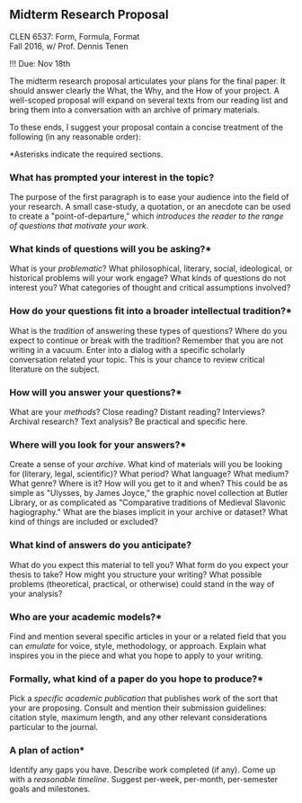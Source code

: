 ## Midterm Research Proposal
CLEN 6537: Form, Formula, Format  
Fall 2016, w/ Prof. Dennis Tenen  

!!! Due: Nov 18th  

The midterm research proposal articulates your plans for the final paper. It
should answer clearly the What, the Why, and the How of your project. A
well-scoped proposal will expand on several texts from our reading list and
bring them into a conversation with an archive of primary materials.

To these ends, I suggest your proposal contain a concise treatment of the
following (in any reasonable order):

*Asterisks indicate the required sections.

### What has prompted your interest in the topic?

The purpose of the first paragraph is to ease your audience into the field of
your research. A small case-study, a quotation, or an anecdote can be used to
create a "point-of-departure," which *introduces the reader to the range of
questions that motivate your work*.

### What kinds of questions will you be asking?*

What is your *problematic*?  What philosophical, literary, social, ideological,
or historical problems will your work engage? What kinds of questions do not
interest you? What categories of thought and critical assumptions involved?

### How do your questions fit into a broader intellectual tradition?*

What is the *tradition* of answering these types of questions?  Where do you
expect to continue or break with the tradition? Remember that you are not
writing in a vacuum. Enter into a dialog with a specific scholarly
conversation related your topic. This is your chance to review critical
literature on the subject.

### How will you answer your questions?*

What are your *methods*? Close reading?  Distant reading?  Interviews?
Archival research?  Text analysis?  Be practical and specific here.

### Where will you look for your answers?*

Create a sense of your *archive*.  What kind of materials will you be looking
for (literary, legal, scientific)?  What period?  What language?  What medium?
What genre?  Where is it? How will you get to it and when? This could be as
simple as "Ulysses, by James Joyce,” the graphic novel collection at Butler
Library, or as complicated as "Comparative traditions of Medieval Slavonic
hagiography." What are the biases implicit in your archive or dataset? What
kind of things are included or excluded?

### What kind of answers do you anticipate?

What do you expect this material to tell you?  What form do you expect your
thesis to take? How might you structure your writing?  What possible problems
(theoretical, practical, or otherwise) could stand in the way of your
analysis?

### Who are your academic models?*

Find and mention several specific articles in your or a related field that you
can *emulate* for voice, style, methodology, or approach. Explain what
inspires you in the piece and what you hope to apply to your writing.

### Formally, what kind of a paper do you hope to produce?*

Pick a *specific academic publication* that publishes work of the sort that
your are proposing. Consult and mention their submission guidelines: citation
style, maximum length, and any other relevant considerations particular to the
journal.

### A plan of action*

Identify any gaps you have. Describe work completed (if any). Come up with a
*reasonable timeline*. Suggest per-week, per-month, per-semester goals and
milestones.
